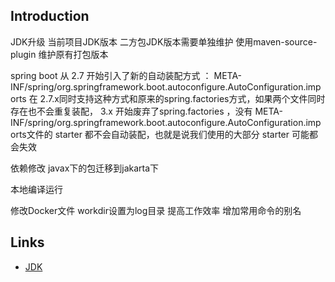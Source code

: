 ## Introduction

JDK升级
当前项目JDK版本
二方包JDK版本需要单独维护 使用maven-source-plugin 维护原有打包版本

spring boot 从 2.7 开始引入了新的自动装配方式 ： META-INF/spring/org.springframework.boot.autoconfigure.AutoConfiguration.imports
在 2.7.x同时支持这种方式和原来的spring.factories方式，如果两个文件同时存在也不会重复装配， 3.x 开始废弃了spring.factories ，没有 META-INF/spring/org.springframework.boot.autoconfigure.AutoConfiguration.imports文件的 starter 都不会自动装配，也就是说我们使用的大部分 starter 可能都会失效


依赖修改
javax下的包迁移到jakarta下


本地编译运行

修改Docker文件
workdir设置为log目录 提高工作效率 增加常用命令的别名








## Links

- [JDK](/docs/CS/Java/JDK/JDK.md)